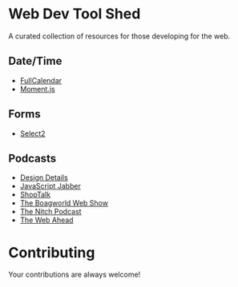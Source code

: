 # Web Dev Tool Shed
A curated collection of resources for those developing for the web.

## Date/Time
* [FullCalendar](http://fullcalendar.io/)
* [Moment.js](http://momentjs.com/)

## Forms
* [Select2](http://ivaynberg.github.io/select2/)

## Podcasts
* [Design Details](http://designdetails.fm/)
* [JavaScript Jabber](http://devchat.tv/js-jabber/)
* [ShopTalk](http://shoptalkshow.com/)
* [The Boagworld Web Show](https://boagworld.com/show/)
* [The Nitch Podcast](http://nitch.cc/podcast/)
* [The Web Ahead](http://5by5.tv/webahead)

# Contributing
Your contributions are always welcome!
